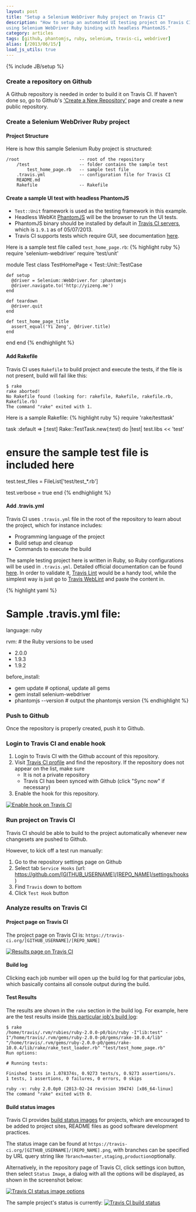 ```yaml
---
layout: post
title: "Setup a Selenium WebDriver Ruby project on Travis CI"
description: "How to setup an automated UI testing project on Travis CI
using Selenium WebDriver Ruby binding with headless PhantomJS."
category: articles
tags: [github, phantomjs, ruby, selenium, travis-ci, webdriver]
alias: [/2013/06/15/]
load_js_utils: true
---
```

{% include JB/setup %}

### <a id="create-repo"></a>Create a repository on Github

A Github repository is needed in order to build it on Travis CI.
If haven't done so, go to Github's ['Create a New Repository'](https://github.com/repositories/new) page and create a new public repository.

### <a id="create-project"></a>Create a Selenium WebDriver Ruby project

#### <a id="project-structure"></a>Project Structure
Here is how this sample Selenium Ruby project is structured:

	/root						-- root of the repository
		/test					-- folder contains the sample test
			test_home_page.rb	-- sample test file
		.travis.yml				-- configuration file for Travis CI
		README.md
		Rakefile				-- Rakefile

#### <a id="create-sample-test"></a>Create a sample UI test with headless PhantomJS
- `Test::Unit` framework is used as the testing framework in this example.
- Headless WebKit [PhantomJS](http://phantomjs.org/) will be the browser to run the UI tests.
- PhantomJS binary should be installed by default in [Travis CI servers](http://about.travis-ci.org/docs/user/ci-environment/),
which is `1.9.1` as of 05/07/2013.
- Travis CI supports tests which require GUI, see documentation
[here](http://about.travis-ci.org/docs/user/gui-and-headless-browsers).

Here is a sample test file called `test_home_page.rb`:
{% highlight ruby %}
require 'selenium-webdriver'
require 'test/unit'

module Test
  class TestHomePage < Test::Unit::TestCase

    def setup
      @driver = Selenium::WebDriver.for :phantomjs
      @driver.navigate.to('http://yizeng.me')
    end

    def teardown
      @driver.quit
    end

    def test_home_page_title
      assert_equal('Yi Zeng', @driver.title)
    end
  end
end
{% endhighlight %}

#### <a id="add-rakefile"></a>Add Rakefile
Travis CI uses `Rakefile` to build project and execute the tests, if the file is not present, build will fail like this:

	$ rake
	rake aborted!
	No Rakefile found (looking for: rakefile, Rakefile, rakefile.rb, Rakefile.rb)
	The command "rake" exited with 1.

Here is a sample Rakefile:
{% highlight ruby %}
require 'rake/testtask'

task :default => [:test]
Rake::TestTask.new(:test) do |test|
  test.libs << 'test'

  # ensure the sample test file is included here
  test.test_files = FileList['test/test_*.rb']

  test.verbose = true
end
{% endhighlight %}

#### <a id="add-travis-yml"></a>Add .travis.yml

Travis CI uses `.travis.yml` file in the root of the repository to learn about the project, which for instance includes:

- Programming language of the project
- Build setup and cleanup
- Commands to execute the build

The sample testing project here is written in Ruby, so Ruby configurations will be used in `.travis.yml`.
Detailed official documentation can be found [here](http://about.travis-ci.org/docs/user/languages/ruby/).
In order to validate it, [Travis Lint](http://about.travis-ci.org/docs/user/travis-lint/) would be a handy tool, while
the simplest way is just go to [Travis WebLint](http://lint.travis-ci.org/) and paste the content in.

{% highlight yaml %}
# Sample .travis.yml file:
language: ruby

rvm: # the Ruby versions to be used
  - 2.0.0
  - 1.9.3
  - 1.9.2

before_install:
  - gem update # optional, update all gems
  - gem install selenium-webdriver
  - phantomjs --version # output the phantomjs version
{% endhighlight %}

### <a id="push-to-github"></a>Push to Github
Once the repository is properly created, push it to Github.

### <a id="enable-hook"></a>Login to Travis CI and enable hook

1. Login to Travis CI with the Github account of this repository.
2. Visit [Travis CI profile](https://travis-ci.org/profile) and find the repository.
If the repository does not appear on the list, make sure
	- It is not a private repository
	- Travis CI has been synced with Github (click "Sync now" if necessary)
3. Enable the hook for this repository.

<a class="post-image" href="/assets/images/posts/2013-06-09-enable-hook-on-travis-ci.png" title="Enable hook on Travis CI">
  <img itemprop="image" src="/assets/images/posts/2013-06-09-enable-hook-on-travis-ci.png" alt="Enable hook on Travis CI" />
</a>

### <a id="run-project"></a>Run project on Travis CI

Travis CI should be able to build to the project automatically whenever new changesets are pushed to Github.

However, to kick off a test run manually:

1. Go to the repository settings page on Github
2. Select tab `Service Hooks` (url: https://github.com/[GITHUB_USERNAME]/[REPO_NAME]/settings/hooks)
3. Find `Travis` down to bottom
4. Click `Test Hook` button

### <a id="analyze-results"></a>Analyze results on Travis CI

#### <a id="results-page"></a>Project page on Travis CI
The project page on Travis CI is: `https://travis-ci.org/[GITHUB_USERNAME]/[REPO_NAME]`

<a class="post-image" href="/assets/images/posts/2013-06-15-results-page-on-travis-ci.png" title="Results page on Travis CI">
  <img itemprop="image" src="/assets/images/posts/2013-06-15-results-page-on-travis-ci.png" alt="Results page on Travis CI" />
</a>

#### <a id="build-log"></a>Build log
Clicking each job number will open up the build log for that particular jobs,
which basically contains all console output during the build.

#### <a id="test-results"></a>Test Results
The results are shown in the `rake` section in the build log.
For example, here are the test results inside [this particular job's build log](https://travis-ci.org/yizeng/setup-selenium-webdriver-ruby-project-on-travis-ci/jobs/8109067):

	$ rake
	/home/travis/.rvm/rubies/ruby-2.0.0-p0/bin/ruby -I"lib:test" -I"/home/travis/.rvm/gems/ruby-2.0.0-p0/gems/rake-10.0.4/lib" "/home/travis/.rvm/gems/ruby-2.0.0-p0/gems/rake-10.0.4/lib/rake/rake_test_loader.rb" "test/test_home_page.rb" 
	Run options:

	# Running tests:

	Finished tests in 1.078374s, 0.9273 tests/s, 0.9273 assertions/s.
	1 tests, 1 assertions, 0 failures, 0 errors, 0 skips

	ruby -v: ruby 2.0.0p0 (2013-02-24 revision 39474) [x86_64-linux]
	The command "rake" exited with 0.

#### <a id="build-status-images"></a>Build status images
Travis CI provides [build status images](http://about.travis-ci.org/docs/user/status-images/) for projects,
which are encouraged to be added to project sites, README files as good software development practices.

The status image can be found at `https://travis-ci.org/[GITHUB_USERNAME]/[REPO_NAME].png`,
with branches can be specified by URL query string like `?branch=master,staging,production`optionally.

Alternatively, in the repository page of Travis CI, click settings icon button, then select `Status Image`,
a dialog with all the options will be displayed, as shown in the screenshot below:

<a class="post-image" href="/assets/images/posts/2013-07-05-travis-ci-status-image-options.png" title="Travis CI status image options">
  <img itemprop="image" src="/assets/images/posts/2013-07-05-travis-ci-status-image-options.png" alt="Travis CI status image options" />
</a>

The sample project's status is currently: <a class="image-link" href="https://travis-ci.org/yizeng/setup-selenium-webdriver-ruby-project-on-travis-ci" title="Travis CI build status"><img src="https://travis-ci.org/yizeng/setup-selenium-webdriver-ruby-project-on-travis-ci.png" alt="Travis CI build status" /></a>